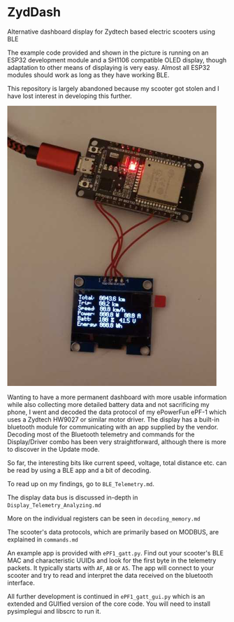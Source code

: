 # ZydDash
Alternative dashboard display for Zydtech based electric scooters using BLE

The example code provided and shown in the picture is running on an ESP32 development module and a SH1106 compatible OLED display, though adaptation to other means of displaying is very easy. Almost all ESP32 modules should work as long as they have working BLE.

This repository is largely abandoned because my scooter got stolen and I have lost interest in developing this further.

![ESP32 running ZydDash BLE client](https://github.com/Ennar1991/ZydDash/blob/main/pictures/ESP32_ZydDash.jpg?raw=true)

Wanting to have a more permanent dashboard with more usable information while also collecting more detailed battery data and not sacrificing my phone, I went and decoded the data protocol of my ePowerFun ePF-1 which uses a Zydtech HW9027 or similar motor driver. The display has a built-in bluetooth module for communicating with an app supplied by the vendor.
Decoding most of the Bluetooth telemetry and commands for the Display/Driver combo has been very straightforward, although there is more to discover in the Update mode. 

So far, the interesting bits like current speed, voltage, total distance etc. can be read by using a BLE app and a bit of decoding.

To read up on my findings, go to `BLE_Telemetry.md`.

The display data bus is discussed in-depth in `Display_Telemetry_Analyzing.md`

More on the individual registers can be seen in `decoding_memory.md`

The scooter's data protocols, which are primarily based on MODBUS, are explained in `commands.md` 

An example app is provided with `ePF1_gatt.py`. Find out your scooter's BLE MAC and characteristic UUIDs and look for the first byte in the telemetry packets. It typically starts with `AF`, `AB` or `A5`. The app will connect to your scooter and try to read and interpret the data received on the bluetooth interface.

All further development is continued in `ePF1_gatt_gui.py` which is an extended and GUIfied version of the core code. You will need to install pysimplegui and libscrc to run it.
